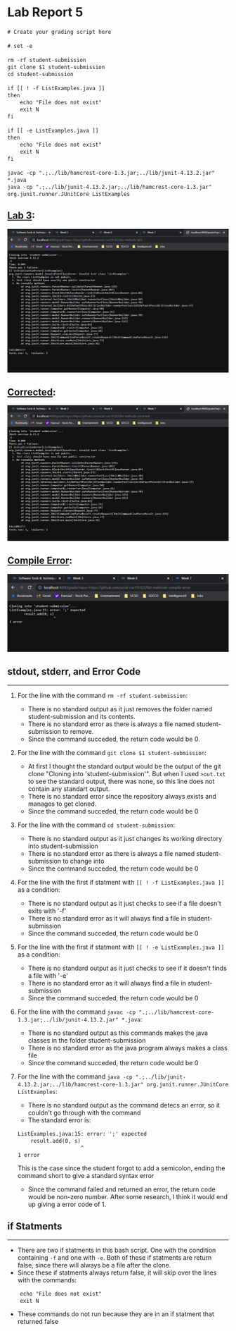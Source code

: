 # Lab Report 5


```
# Create your grading script here

# set -e

rm -rf student-submission
git clone $1 student-submission
cd student-submission

if [[ ! -f ListExamples.java ]]
then
    echo "File does not exist"
    exit N
fi

if [[ -e ListExamples.java ]]
then
    echo "File does not exist"
    exit N
fi

javac -cp ".;../lib/hamcrest-core-1.3.jar;../lib/junit-4.13.2.jar" *.java
java -cp ".;../lib/junit-4.13.2.jar;../lib/hamcrest-core-1.3.jar" org.junit.runner.JUnitCore ListExamples
```
## [Lab 3](https://github.com/ucsd-cse15l-f22/list-methods-lab3):

![Image](pictures\labReport5\listmeathodslab3.PNG)


## [Corrected](https://github.com/ucsd-cse15l-f22/list-methods-corrected):

![Image](pictures\labReport5\lsitmeathodscorrected.PNG)


## [Compile Error](https://github.com/ucsd-cse15l-f22/list-methods-compile-error):

![Image](pictures\labReport5\listmeathodcompileerror.PNG)

## stdout, stderr, and Error Code

---

1. For the line with the command `rm -rf student-submission`:
    - There is no standard output as it just removes the folder named student-submission and its contents.
    - There is no standard error as there is always a file named student-submission to remove.
    - Since the command succeded, the return code would be 0.

2. For the line with the command `git clone $1 student-submission`:
    - At first I thought the standard output would be the output of the git clone "Cloning into 'student-submission'". But when I used `>out.txt` to see the standard output, there was none, so this line does not contain any standart output.
    - There is no standard error since the repository always exists and manages to get cloned.
    - Since the command succeded, the return code would be 0
    
3. For the line with the command `cd student-submission`:
    - There is no standard output as it just changes its working directory into student-submission
    - There is no standard error as there is always a file named student-submission to change into
    - Since the command succeded, the return code would be 0
    
4. For the line with the first if statment with `[[ ! -f ListExamples.java ]]` as a condition:
    - There is no standard output as it just checks to see if a file doesn't exits with '-f'
    - There is no standard error as it will always find a file in student-submission
    - Since the command succeded, the return code would be 0
    
5. For the line with the first if statment with `[[ ! -e ListExamples.java ]]` as a condition:
    - There is no standard output as it just checks to see if it doesn't finds a file with '-e'
    - There is no standard error as it will always find a file in student-submission
    - Since the command succeded, the return code would be 0
    
6. For the line with the command `javac -cp ".;../lib/hamcrest-core-1.3.jar;../lib/junit-4.13.2.jar" *.java`:
    - There is no standard output as this commands makes the java classes in the folder student-submission
    - There is no standard error as the java program always makes a class file
    - Since the command succeded, the return code would be 0
    
7. For the line with the command `java -cp ".;../lib/junit-4.13.2.jar;../lib/hamcrest-core-1.3.jar" org.junit.runner.JUnitCore ListExamples`:
    - There is no standard output as the command detecs an error, so it couldn't go through with the command
    - The standard error is:
    ```
    ListExamples.java:15: error: ';' expected
        result.add(0, s)
                        ^
    1 error
    ```
    This is the case since the student forgot to add a semicolon, ending the command short to give a standard syntax error
    - Since the command failed and returned an error, the return code would be non-zero number. After some research, I think it would end up giving a error code of 1.


## if Statments

---

- There are two if statments in this bash script. One with the condition containing `-f` and one with `-e`. Both of these if statments are return false, since there will always be a file after the clone.
- Since these if statments always return false, it will skip over the lines with the commands:
```
    echo "File does not exist"
    exit N
```
- These commands do not run because they are in an if statment that returned false